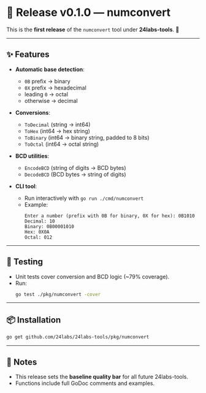 # 🚀 Release v0.1.0 — numconvert

This is the **first release** of the `numconvert` tool under **24labs-tools**. 🎉  

---

## ✨ Features
- **Automatic base detection**:
  - `0B` prefix → binary  
  - `0X` prefix → hexadecimal  
  - leading `0` → octal  
  - otherwise → decimal  

- **Conversions**:
  - `ToDecimal` (string → int64)  
  - `ToHex` (int64 → hex string)  
  - `ToBinary` (int64 → binary string, padded to 8 bits)  
  - `ToOctal` (int64 → octal string)  

- **BCD utilities**:
  - `EncodeBCD` (string of digits → BCD bytes)  
  - `DecodeBCD` (BCD bytes → string of digits)  

- **CLI tool**:
  - Run interactively with `go run ./cmd/numconvert`  
  - Example:
    ```
    Enter a number (prefix with 0B for binary, 0X for hex): 0B1010
    Decimal: 10
    Binary: 0B00001010
    Hex: 0X0A
    Octal: 012
    ```

---

## 🧪 Testing
- Unit tests cover conversion and BCD logic (~79% coverage).  
- Run:
  ```bash
  go test ./pkg/numconvert -cover
  ```

---

## 📦 Installation
```bash
go get github.com/24labs/24labs-tools/pkg/numconvert
```

---

## 📜 Notes
- This release sets the **baseline quality bar** for all future 24labs-tools.  
- Functions include full GoDoc comments and examples.  
